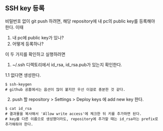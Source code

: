 ## SSH key 등록
비밀번호 없이 git push 하려면, 해당 repository에 내 pc의 public key를 등록해야 한다. 이때
1. 내 pc에 public key가 있나?
2. 어떻게 등록하나?

이 두 가지를 확인하고 실행하려면
1. ~/.ssh 디렉토리에서 id_rsa, id_rsa.pub가 있는지 확인한다.

1.1 없다면 생성한다.
```github
$ ssh-keygen 
# github 공홈에서는 옵션이 많이 붙지만 우선 이걸로 충분한 것 같다.
```

2. push 할 repository > Settings > Deploy keys 에 add new key 한다.
```github
$ cat id_rsa
# 결과물을 복사해서 'Allow write access'에 체크한 뒤 키를 추가하면 된다.
# key를 다른 이름으로 생성했더라도, repository에 추가할 때는 id_rsa라는 prefix로 추가해줘야 한다. 
```